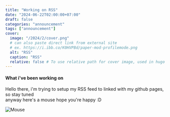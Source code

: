 ```yaml
---
title: "Working on RSS"
date: "2024-06-22T02:00:00+07:00"
draft: false
categories: "announcement"
tags: ["announcement"]
cover:
  image: "/2024/2/cover.png"
  # can also paste direct link from external site
  # ex. https://i.ibb.co/K0HVPBd/paper-mod-profilemode.png
  alt: "RSS"
  caption: "RSS"
  relative: false # To use relative path for cover image, used in hugo Page-bundles
---
```

#### What i've been working on
Hello there, i'm trying to setup my RSS feed to linked with my github pages, so stay tuned  
anyway here's a mouse hope you're happy :D

![Mouse](/2024/2/1.gif)